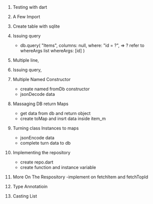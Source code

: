 1. Testing with dart
2. A Few Import
4. Create table with sqlite
5. Issuing query
    - db.query(
        "Items",
        columns: null,
        where: "id = ?", => ? refer to whereArgs list
        whereArgs: [id]
    )

6. Multiple line, 
7. Issuing query,
8. Multiple Named Constructor
    - create named fromDb constructor
    - jsonDecode data
9. Massaging DB return Maps
    - get data from db and return object
    - create toMap and insrt data inside item_m
10. Turning class Instances to maps
    - jsonEncode data
    - complete turn data to db

11. Implementing the repository
    - create repo.dart
    - create function and instance variable
12. More On The Respository
    -implement on fetchItem and fetchTopId

13. Type Annotatioin

14. Casting List